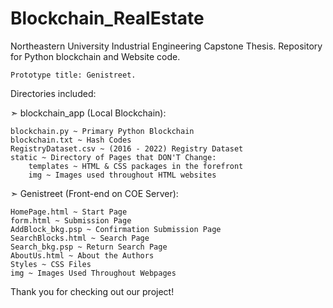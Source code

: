 # Blockchain_RealEstate

Northeastern University Industrial Engineering Capstone Thesis.
Repository for Python blockchain and Website code.

	Prototype title: Genistreet.

Directories included:

➣ blockchain_app (Local Blockchain):

	blockchain.py ~ Primary Python Blockchain
	blockchain.txt ~ Hash Codes
	RegistryDataset.csv ~ (2016 - 2022) Registry Dataset
	static ~ Directory of Pages that DON'T Change:
		templates ~ HTML & CSS packages in the forefront
		img ~ Images used throughout HTML websites

➣ Genistreet (Front-end on COE Server):

	HomePage.html ~ Start Page
	form.html ~ Submission Page
	AddBlock_bkg.psp ~ Confirmation Submission Page
	SearchBlocks.html ~ Search Page
	Search_bkg.psp ~ Return Search Page
	AboutUs.html ~ About the Authors
	Styles ~ CSS Files
	img ~ Images Used Throughout Webpages

Thank you for checking out our project!
